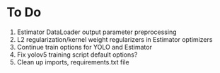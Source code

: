 # To Do

1. Estimator DataLoader output parameter preprocessing
2. L2 regularization/kernel weight regularizers in Estimator optimizers
3. Continue train options for YOLO and Estimator
4. Fix yolov5 training script default options?
5. Clean up imports, requirements.txt file
